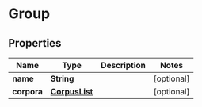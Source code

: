 # Group

## Properties
Name | Type | Description | Notes
------------ | ------------- | ------------- | -------------
**name** | **String** |  |  [optional]
**corpora** | [**CorpusList**](CorpusList.md) |  |  [optional]
